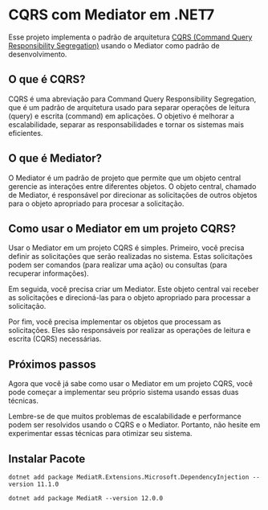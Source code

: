 # CQRS com Mediator em .NET7

Esse projeto implementa o padrão de arquitetura [CQRS (Command Query Responsibility Segregation)](https://martinfowler.com/bliki/CQRS.html) usando o Mediator como padrão de desenvolvimento.

## O que é CQRS?

CQRS é uma abreviação para Command Query Responsibility Segregation, que é um padrão de arquitetura usado para separar operações de leitura (query) e escrita (command) em aplicações. O objetivo é melhorar a escalabilidade, separar as responsabilidades e tornar os sistemas mais eficientes.

## O que é Mediator?

O Mediator é um padrão de projeto que permite que um objeto central gerencie as interações entre diferentes objetos. O objeto central, chamado de Mediator, é responsável por direcionar as solicitações de outros objetos para o objeto apropriado para procesar a solicitação.

## Como usar o Mediator em um projeto CQRS?

Usar o Mediator em um projeto CQRS é simples. Primeiro, você precisa definir as solicitações que serão realizadas no sistema. Estas solicitações podem ser comandos (para realizar uma ação) ou consultas (para recuperar informações).

Em seguida, você precisa criar um Mediator. Este objeto central vai receber as solicitações e direcioná-las para o objeto apropriado para processar a solicitação.

Por fim, você precisa implementar os objetos que processam as solicitações. Eles são responsáveis por realizar as operações de leitura e escrita (CQRS) necessárias.

## Próximos passos

Agora que você já sabe como usar o Mediator em um projeto CQRS, você pode começar a implementar seu próprio sistema usando essas duas técnicas.

Lembre-se de que muitos problemas de escalabilidade e performance podem ser resolvidos usando o CQRS e o Mediator. Portanto, não hesite em experimentar essas técnicas para otimizar seu sistema.

##  Instalar Pacote
```
dotnet add package MediatR.Extensions.Microsoft.DependencyInjection --version 11.1.0

dotnet add package MediatR --version 12.0.0
```
